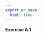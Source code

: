 ```yaml
---
export_on_save:
  html: true
---
```


<style>
.katex-display { overflow: auto hidden }
</style>

**Exercise A.1**
